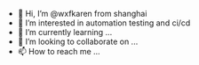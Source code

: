 - 👋 Hi, I’m @wxfkaren from shanghai
- 👀 I’m interested in automation testing and ci/cd
- 🌱 I’m currently learning ...
- 💞️ I’m looking to collaborate on ...
- 📫 How to reach me ...

<!---
wxfkaren/wxfkaren is a ✨ special ✨ repository because its `README.md` (this file) appears on your GitHub profile.
You can click the Preview link to take a look at your changes.
--->
